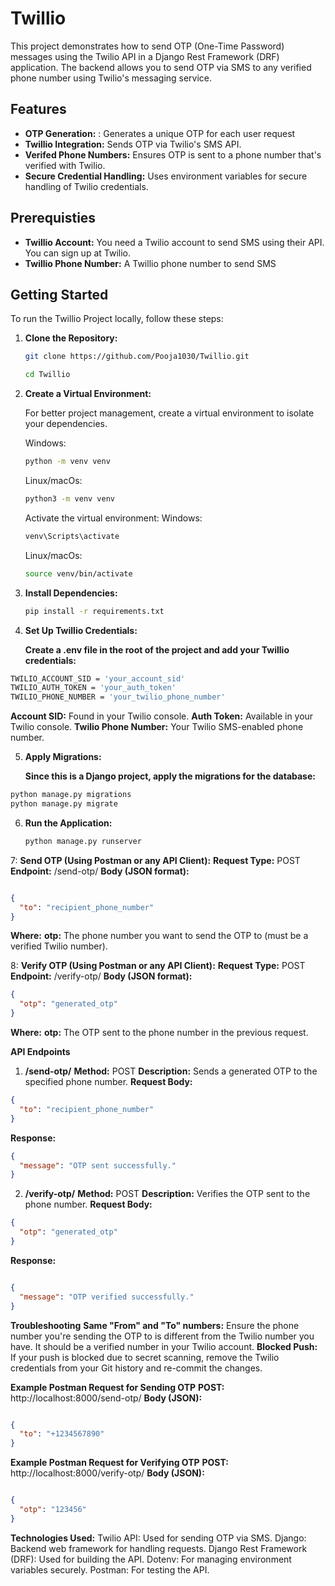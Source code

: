 # Twillio

This project demonstrates how to send OTP (One-Time Password) messages using the Twilio API in a Django Rest Framework (DRF) application. The backend allows you to send OTP via SMS to any verified phone number using Twilio's messaging service.
## Features

- **OTP Generation:** : Generates a unique OTP for each user request
- **Twillio Integration:** Sends OTP via Twilio's SMS API.
- **Verifed Phone Numbers:** Ensures OTP is sent to a phone number that's verified with Twilio.
- **Secure Credential Handling:** Uses environment variables for secure handling of Twilio credentials.


## Prerequisties

- **Twillio Account:** You need a Twilio account to send SMS using their API. You can sign up at Twilio.
- **Twillio Phone Number:** A Twillio phone number to send SMS


## Getting Started

To run the Twillio Project locally, follow these steps:

1. **Clone the Repository:**
   ```bash
   git clone https://github.com/Pooja1030/Twillio.git
   ```
   ```bash
   cd Twillio
   ```
2. **Create a Virtual Environment:**

   For better project management, create a virtual environment to isolate your dependencies.

   Windows:
    ```bash
    python -m venv venv
    ```
   Linux/macOs:
    ```bash
    python3 -m venv venv
    ```

   Activate the virtual environment:
   Windows:
     ```bash
     venv\Scripts\activate
     ```
   Linux/macOs:
     ```bash
     source venv/bin/activate
     ```
    
3. **Install Dependencies:**
    ```bash
    pip install -r requirements.txt
    ```
4. **Set Up Twillio Credentials:**

   **Create a .env file in the root of the project and add your Twillio credentials:**
  ```bash
  TWILIO_ACCOUNT_SID = 'your_account_sid'
  TWILIO_AUTH_TOKEN = 'your_auth_token'
  TWILIO_PHONE_NUMBER = 'your_twilio_phone_number'
  ```

  **Account SID:** Found in your Twilio console.
  **Auth Token:** Available in your Twilio console.
  **Twilio Phone Number:** Your Twilio SMS-enabled phone number.

5. **Apply Migrations:**
 
   **Since this is a Django project, apply the migrations for the database:**

  ```bash
python manage.py migrations
python manage.py migrate
```

6. **Run the Application:**
    ```bash
    python manage.py runserver
    ```

7: **Send OTP (Using Postman or any API Client):**
  **Request Type:** POST
  **Endpoint:** /send-otp/
  **Body (JSON format):**

```json

{
  "to": "recipient_phone_number"
}
```

**Where:**
**otp:** The phone number you want to send the OTP to (must be a verified Twilio number).

8: **Verify OTP (Using Postman or any API Client):**
**Request Type:** POST
**Endpoint:** /verify-otp/
**Body (JSON format):**
```json
{
  "otp": "generated_otp"
}
```

**Where:**
**otp:** The OTP sent to the phone number in the previous request.

**API Endpoints**
1. **/send-otp/**
**Method:** POST
**Description:** Sends a generated OTP to the specified phone number.
**Request Body:**
```json
{
  "to": "recipient_phone_number"
}
```
**Response:**
```json
{
  "message": "OTP sent successfully."
}
```

2. **/verify-otp/**
**Method:** POST
**Description:** Verifies the OTP sent to the phone number.
**Request Body:**
```json
{
  "otp": "generated_otp"
}
```
**Response:**
```json

{
  "message": "OTP verified successfully."
}
```

**Troubleshooting**
**Same "From" and "To" numbers:** Ensure the phone number you're sending the OTP to is different from the Twilio number you have. It should be a verified number in your Twilio account.
**Blocked Push:** If your push is blocked due to secret scanning, remove the Twilio credentials from your Git history and re-commit the changes.

**Example Postman Request for Sending OTP**
**POST:** http://localhost:8000/send-otp/
**Body (JSON):**
```json

{
  "to": "+1234567890"
}
```
**Example Postman Request for Verifying OTP**
**POST:** http://localhost:8000/verify-otp/
**Body (JSON):**
```json

{
  "otp": "123456"
}
```


**Technologies Used:**
Twilio API: Used for sending OTP via SMS.
Django: Backend web framework for handling requests.
Django Rest Framework (DRF): Used for building the API.
Dotenv: For managing environment variables securely.
Postman: For testing the API.    
